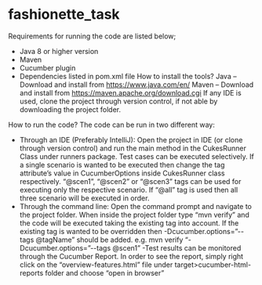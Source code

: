 # fashionette_task

Requirements for running the code are listed below;
- Java 8 or higher version
- Maven
- Cucumber plugin
- Dependencies listed in pom.xml file
How to install the tools? 
Java – Download and install from https://www.java.com/en/ 
Maven – Download and install from https://maven.apache.org/download.cgi 
If any IDE is used, clone the project through version control, if not able by 
downloading the project folder.
 
How to run the code?
The code can be run in two different way:
- Through an IDE (Preferably IntelliJ): Open the project in IDE (or clone through 
version control) and run the main method in the CukesRunner Class under 
runners package. Test cases can be executed selectively. If a single scenario 
is wanted to be executed then change the tag attribute’s value in 
CucumberOptions inside CukesRunner class respectively. “@scen1”, 
“@scen2” or “@scen3” tags can be used for executing only the respective 
scenario. If “@all” tag is used then all three scenario will be executed in 
order.
- Through the command line: Open the command prompt and navigate to the 
project folder. When inside the project folder type “mvn verify” and the code 
will be executed taking the existing tag into account. If the existing tag is 
wanted to be overridden then 
-Dcucumber.options=”--tags @tagName” should be added. 
e.g. mvn verify “-Dcucumber.options=”--tags @scen1”
-Test results can be monitored through the Cucumber Report. In order to see the report, 
simply right click on the “overview-features.html” file under target>cucumber-html-reports folder 
and choose “open in browser”

